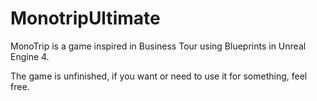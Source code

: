 # MonotripUltimate

MonoTrip is a game inspired in Business Tour using Blueprints in Unreal Engine 4.

The game is unfinished, if you want or need to use it for something, feel free.


